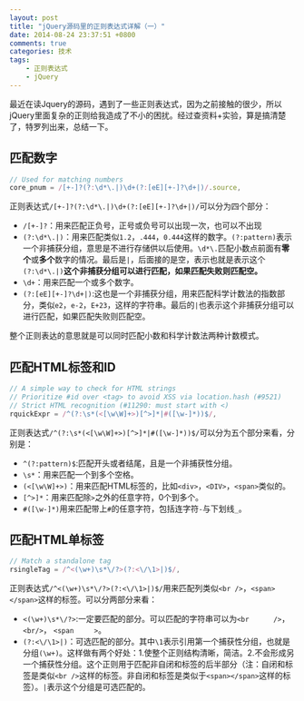 ```yaml
---
layout: post
title: "jQuery源码里的正则表达式详解（一）"
date: 2014-08-24 23:37:51 +0800
comments: true
categories: 技术
tags:
	- 正则表达式
	- jQuery
---
```


最近在读Jquery的源码，遇到了一些正则表达式，因为之前接触的很少，所以jQuery里面复杂的正则给我造成了不小的困扰。经过查资料+实验，算是搞清楚了，特罗列出来，总结一下。

## 匹配数字 
```javascript 
// Used for matching numbers
core_pnum = /[+-]?(?:\d*\.|)\d+(?:[eE][+-]?\d+|)/.source,

```
正则表达式`/[+-]?(?:\d*\.|)\d+(?:[eE][+-]?\d+|)/`可以分为四个部分：
<!-- more -->
- `/[+-]?`：用来匹配正负号，正号或负号可以出现一次，也可以不出现
- `(?:\d*\.|)`：用来匹配类似`1.2`，`.444`，`0.444`这样的数字。`(?:pattern)`表示一个非捕获分组，意思是不进行存储供以后使用。`\d*\.`匹配小数点前面有<span style = "font-weight:bold">零个</span>或<span style = "font-weight:bold">多个</span>数字的情况。最后是`|`，后面接的是空，表示也就是表示这个`(?:\d*\.|)`<span style = "font-weight:bold">这个非捕获分组可以进行匹配，如果匹配失败则匹配空。</span>
- `\d+`：用来匹配一个或多个数字。
- `(?:[eE][+-]?\d+|)`:这也是一个非捕获分组，用来匹配科学计数法的指数部分，类似`e2`，`e-2`，`E+23`，这样的字符串。最后的`|`也表示这个非捕获分组可以进行匹配，如果匹配失败则匹配空。

整个正则表达的意思就是可以同时匹配小数和科学计数法两种计数模式。

## 匹配HTML标签和ID  #
```javascript
// A simple way to check for HTML strings
// Prioritize #id over <tag> to avoid XSS via location.hash (#9521)
// Strict HTML recognition (#11290: must start with <)
rquickExpr = /^(?:\s*(<[\w\W]+>)[^>]*|#([\w-]*))$/,
```
正则表达式`/^(?:\s*(<[\w\W]+>)[^>]*|#([\w-]*))$/`可以分为五个部分来看，分别是：

- `^(?:pattern)$`:匹配开头或者结尾，且是一个非捕获性分组。
- `\s*`：用来匹配一个到多个空格。
- `(<[\w\W]+>)`：用来匹配HTML标签的，比如`<div>`，`<DIV>`，`<span>`类似的。
- `[^>]*`：用来匹配除`>`之外的任意字符，0个到多个。
- `#([\w-]*)`用来匹配带上`#`的任意字符，包括连字符`-`与下划线`_`。


## 匹配HTML单标签  #
```javascript
// Match a standalone tag
rsingleTag = /^<(\w+)\s*\/?>(?:<\/\1>|)$/,

```
正则表达式`/^<(\w+)\s*\/?>(?:<\/\1>|)$/`用来匹配列类似`<br />`，`<span></span>`这样的标签。可以分两部分来看：

- `<(\w+)\s*\/?>`:一定要匹配的部分。可以匹配的字符串可以为`<br      />`，`<br/>`， `<span     >`。
- `(?:<\/\1>|)`：可选匹配的部分。其中`\1`表示引用第一个捕获性分组，也就是分组`(\w+)`。这样做有两个好处：1.使整个正则结构清晰，简洁。2.不会形成另一个捕获性分组。这个正则用于匹配非自闭和标签的后半部分（注：自闭和标签是类似`<br />`这样的标签。非自闭和标签是类似于`<span></span>`这样的标签）。`|`表示这个分组是可选匹配的。
